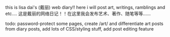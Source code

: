 this is lisa dai's (戴丽) web diary!! here i will post art, writings, ramblings and etc....
这是戴丽的网络日记！！在这里我会发布艺术、著作、随笔等等......

todo: 
password-protect some pages, 
create /art/ and differentiate art posts from diary posts, 
add lots of CSS/styling stuff, 
add post editing feature

